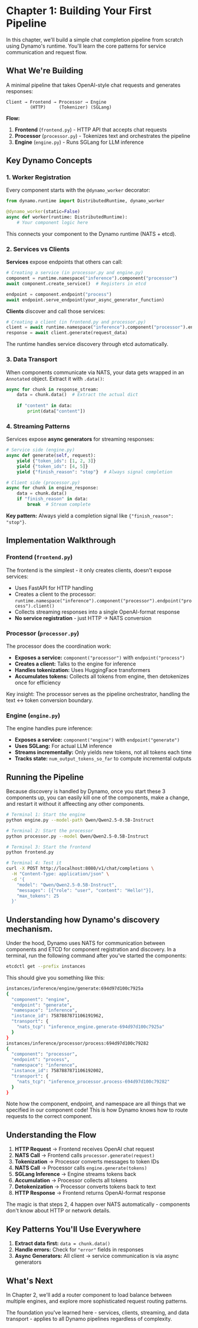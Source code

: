# Chapter 1: Building Your First Pipeline

In this chapter, we'll build a simple chat completion pipeline from scratch using Dynamo's runtime. You'll learn the core patterns for service communication and request flow.

## What We're Building

A minimal pipeline that takes OpenAI-style chat requests and generates responses:

```
Client → Frontend → Processor → Engine
         (HTTP)     (Tokenizer) (SGLang)
```

**Flow:**
1. **Frontend** (`frontend.py`) - HTTP API that accepts chat requests
2. **Processor** (`processor.py`) - Tokenizes text and orchestrates the pipeline  
3. **Engine** (`engine.py`) - Runs SGLang for LLM inference

## Key Dynamo Concepts

### 1. Worker Registration

Every component starts with the `@dynamo_worker` decorator:

```python
from dynamo.runtime import DistributedRuntime, dynamo_worker

@dynamo_worker(static=False)
async def worker(runtime: DistributedRuntime):
    # Your component logic here
```

This connects your component to the Dynamo runtime (NATS + etcd).

### 2. Services vs Clients

**Services** expose endpoints that others can call:
```python
# Creating a service (in processor.py and engine.py)
component = runtime.namespace("inference").component("processor")
await component.create_service()  # Registers in etcd

endpoint = component.endpoint("process")
await endpoint.serve_endpoint(your_async_generator_function)
```

**Clients** discover and call those services:
```python
# Creating a client (in frontend.py and processor.py)
client = await runtime.namespace("inference").component("processor").endpoint("process").client()
response = await client.generate(request_data)
```

The runtime handles service discovery through etcd automatically.

### 3. Data Transport

When components communicate via NATS, your data gets wrapped in an `Annotated` object. Extract it with `.data()`:

```python
async for chunk in response_stream:
    data = chunk.data()  # Extract the actual dict
    
    if "content" in data:
        print(data["content"])
```

### 4. Streaming Patterns

Services expose **async generators** for streaming responses:

```python
# Service side (engine.py)
async def generate(self, request):
    yield {"token_ids": [1, 2, 3]}
    yield {"token_ids": [4, 5]}
    yield {"finish_reason": "stop"}  # Always signal completion

# Client side (processor.py)
async for chunk in engine_response:
    data = chunk.data()
    if "finish_reason" in data:
        break  # Stream complete
```

**Key pattern:** Always yield a completion signal like `{"finish_reason": "stop"}`.

## Implementation Walkthrough

### Frontend (`frontend.py`)

The frontend is the simplest - it only creates clients, doesn't expose services:

- Uses FastAPI for HTTP handling
- Creates a client to the processor: `runtime.namespace("inference").component("processor").endpoint("process").client()`
- Collects streaming responses into a single OpenAI-format response
- **No service registration** - just HTTP → NATS conversion

### Processor (`processor.py`)

The processor does the coordination work:

- **Exposes a service:** `component("processor")` with `endpoint("process")`
- **Creates a client:** Talks to the engine for inference
- **Handles tokenization:** Uses HuggingFace transformers
- **Accumulates tokens:** Collects all tokens from engine, then detokenizes once for efficiency

Key insight: The processor serves as the pipeline orchestrator, handling the text ↔ token conversion boundary.

### Engine (`engine.py`)

The engine handles pure inference:

- **Exposes a service:** `component("engine")` with `endpoint("generate")`
- **Uses SGLang:** For actual LLM inference
- **Streams incrementally:** Only yields new tokens, not all tokens each time
- **Tracks state:** `num_output_tokens_so_far` to compute incremental outputs

## Running the Pipeline

Because discovery is handled by Dynamo, once you start these 3 components up, you can easily kill one of the components, make a change, and restart it without it affeecting any other components.

```bash
# Terminal 1: Start the engine
python engine.py --model-path Qwen/Qwen2.5-0.5B-Instruct

# Terminal 2: Start the processor  
python processor.py --model Qwen/Qwen2.5-0.5B-Instruct

# Terminal 3: Start the frontend
python frontend.py

# Terminal 4: Test it
curl -X POST http://localhost:8080/v1/chat/completions \
  -H "Content-Type: application/json" \
  -d '{
    "model": "Qwen/Qwen2.5-0.5B-Instruct",
    "messages": [{"role": "user", "content": "Hello!"}],
    "max_tokens": 25
  }'
```

## Understanding how Dynamo's discovery mechanism. 

Under the hood, Dynamo uses NATS for communication between components and ETCD for component registration and discovery. In a terminal, run the following command after you've started the components:

```bash
etcdctl get --prefix instances
```

This should give you something like this:
```bash
instances/inference/engine/generate:694d97d100c7925a
{
  "component": "engine",
  "endpoint": "generate",
  "namespace": "inference",
  "instance_id": 7587887871106191962,
  "transport": {
    "nats_tcp": "inference_engine.generate-694d97d100c7925a"
  }
}
instances/inference/processor/process:694d97d100c79282
{
  "component": "processor",
  "endpoint": "process",
  "namespace": "inference",
  "instance_id": 7587887871106192002,
  "transport": {
    "nats_tcp": "inference_processor.process-694d97d100c79282"
  }
}
```

Note how the component, endpoint, and namespace are all things that we specified in our component code! This is how Dynamo knows how to route requests to the correct component.

## Understanding the Flow

1. **HTTP Request** → Frontend receives OpenAI chat request
2. **NATS Call** → Frontend calls `processor.generate(request)`
3. **Tokenization** → Processor converts messages to token IDs
4. **NATS Call** → Processor calls `engine.generate(tokens)`
5. **SGLang Inference** → Engine streams tokens back
6. **Accumulation** → Processor collects all tokens
7. **Detokenization** → Processor converts tokens back to text
8. **HTTP Response** → Frontend returns OpenAI-format response

The magic is that steps 2, 4 happen over NATS automatically - components don't know about HTTP or network details.

## Key Patterns You'll Use Everywhere

1. **Extract data first:** `data = chunk.data()`
2. **Handle errors:** Check for `"error"` fields in responses
3. **Async Generators:** All client -> service communication is via async generators

## What's Next

In Chapter 2, we'll add a router component to load balance between multiple engines, and explore more sophisticated request routing patterns.

The foundation you've learned here - services, clients, streaming, and data transport - applies to all Dynamo pipelines regardless of complexity.